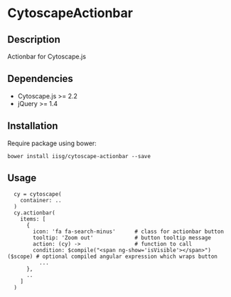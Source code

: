 # CytoscapeActionbar

## Description
Actionbar for Cytoscape.js

## Dependencies
 * Cytoscape.js >= 2.2
 * jQuery >= 1.4
 
## Installation
Require package using bower:

```
bower install iisg/cytoscape-actionbar --save
```

## Usage

```
  cy = cytoscape(
    container: ..
  )
  cy.actionbar(
    items: [
      {
        icon: 'fa fa-search-minus'      # class for actionbar button
        tooltip: 'Zoom out'             # button tooltip message
        action: (cy) ->                 # function to call
		condition: $compile("<span ng-show='isVisible'></span>")($scope) # optional compiled angular expression which wraps button
          ...
      },
      ..
    ]
  )
```